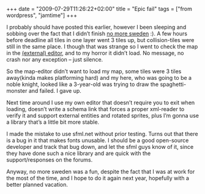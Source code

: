 +++
date = "2009-07-29T11:26:22+02:00"
title = "Epic fail"
tags = ["from wordpress", "jamtime"]
+++

I probably should have posted this earlier, however I been sleeping and sobbing over the fact that I didn’t finish [no more sweden](http://www.nomoresweden.com/) :). A few hours before deadline all tiles in one layer went 3 tiles up, but collision-tiles were still in the same place. I though that was strange so I went to check the map in the [(external) editor](http://mapeditor.org/), and to my horror it didn’t load. No message, no crash nor any exception – just silence.

So the map-editor didn’t want to load my map, some tiles were 3 tiles away(kinda makes platforming hard) and my here, who was going to be a noble knight, looked like a 3-year-old was trying to draw the spaghetti-monster and failed. I gave up.

Next time around I use my own editor that doesn’t require you to exit when loading, doesn’t write a schema link that forces a proper xml-reader to verify it and support external entities and rotated sprites, plus I’m gonna use a library that’s a little bit more stable.

I made the mistake to use sfml.net without prior testing. Turns out that there is a bug in it that makes fonts unusable. I should be a good open-source developer and track that bug down, and let the sfml guys know of it, since they have done such a nice library and are quick with the support/responses on the forums.

Anyway, no more sweden was a fun, despite the fact that I was at work for the most of the time, and I hope to do it again next year, hopefully with a better planned vacation.
